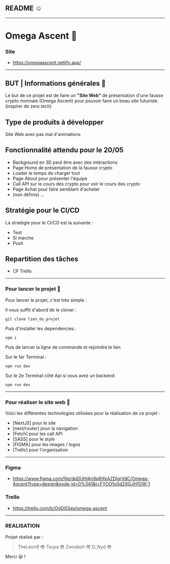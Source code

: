 ## README :relaxed:

---

# Omega Ascent :wave:

### Site

- https://omegaascent.netlify.app/

---

## BUT | Informations générales :raised_eyebrow:

Le but de ce projet est de faire un **"Site Web"** de présentation d'une fausse crypto monnaie (Omega Ascent) pour pouvoir faire un beau site futuriste. (inspirer de zero.tech)

## Type de produits à développer

Site Web avec pas mal d'animations

## Fonctionnalité attendu pour le 20/05

- Background en 3D peut être avec des intéractions
- Page Home de présentation de la fausse crypto
- Loader le temps de charger tout
- Page About pour présenter l'équipe
- Call API sur le cours des crypto pour voir le cours des crypto
- Page Achat pour faire semblant d'acheter
- (non définis) ...

## Stratégie pour le CI/CD

La stratégie pour le CI/CD est la suivante :

- Test
- Si marche
- Push

## Repartition des tâches

- CF Trello

---

### Pour lancer le projet :thinking:

Pour lancer le projet, c'est très simple :

Il vous suffit d'abord de le cloner :

```
git clone lien_du_projet
```

Puis d'installer les dependencies :

```
npm i
```

Puis de lancer la ligne de commande et rejoindre le lien

Sur le 1er Terminal :

```
npm run dev
```

Sur le 2e Terminal côté Api si vous avez un backend:

```
npm run dev
```

---

### Pour réaliser le site web :exploding_head:

Voici les différentes technologies utilisées pour la réalisation de ce projet :

- [NextJS] pour le site
- [next/router] pour la navigation
- [Fetch] pour les call API
- [SASS] pour le style
- [FIGMA] pour les images / logos
- [Trello] pour l'organisation

---

### Figma

- https://www.figma.com/file/dpDUHiAn9pRXkAZDlgrVdC/Omega-Ascent?type=design&node-id=0%3A1&t=FYOO1o0d2XGJH1GW-1

### Trello

- https://trello.com/b/OgDj5Sey/omega-ascent

---

### REALISATION

Projet réalisé par :

> TheLeon9 :sunglasses:
> Tsuya :sunglasses:
> Zwodash :sunglasses:
> D_Nyd :sunglasses:

Merci :smiley: !

